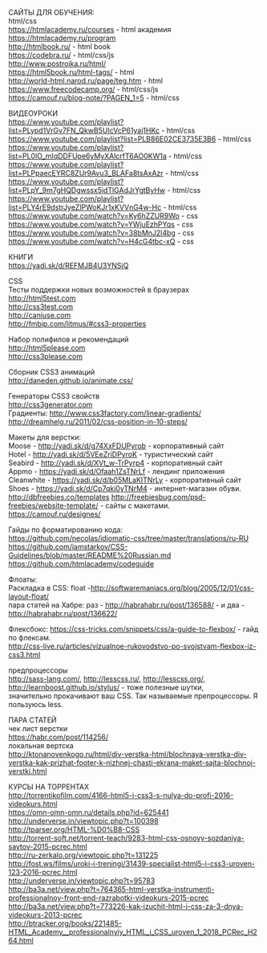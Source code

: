 САЙТЫ ДЛЯ ОБУЧЕНИЯ:</br>
html/css</br>
https://htmlacademy.ru/courses - html академия</br>
https://htmlacademy.ru/program</br>
http://htmlbook.ru/ - html book</br>
https://codebra.ru/ - html/css/js </br>
http://www.postroika.ru/html/</br>
https://html5book.ru/html-tags/ - html</br>
http://world-html.narod.ru/page/teg.htm - html</br>
https://www.freecodecamp.org/ - html/css/js </br>
https://camouf.ru/blog-note/?PAGEN_1=5 - html/css</br>


ВИДЕОУРОКИ</br>
https://www.youtube.com/playlist?list=PLypd1VrGv7FN_QkwB5UIcVcP61yaj1HKc - html/css</br>
https://www.youtube.com/playlist?list=PLB86E02CE3735E3B6 - html/css</br>
https://www.youtube.com/playlist?list=PL0lO_mIqDDFUpe6yMyXAlcrfT6AO0KW1a - html/css</br>
https://www.youtube.com/playlist?list=PLPpaecEYRC8ZUr9Avu3_BLAFa8tsAxAzr - html/css</br>
https://www.youtube.com/playlist?list=PLpY_9m7gHQDgwssx5jdTlGAdJrYgtByHw - html/css</br>
https://www.youtube.com/playlist?list=PLY4rE9dstrJyeZlPWoKJr1xKVVnG4w-Hc - html/css</br>
https://www.youtube.com/watch?v=Ky6hZZUR9Wo - css</br>
https://www.youtube.com/watch?v=YWjuEzhPYqs - css</br>
https://www.youtube.com/watch?v=38bMnJ2l4bg - css</br>
https://www.youtube.com/watch?v=H4cG4tbc-xQ - css</br>


КНИГИ</br>
https://yadi.sk/d/REFMJB4U3YNSjQ</br>


CSS</br>
Тесты поддержки новых возможностей в браузерах </br>
http://html5test.com </br>
http://css3test.com </br>
http://caniuse.com </br>
http://fmbip.com/litmus/#css3-properties </br>

Набор полифилов и рекомендаций </br>
http://html5please.com </br>
http://css3please.com </br>

Сборник CSS3 анимаций </br>
http://daneden.github.io/animate.css/ </br>

Генераторы CSS3 свойств </br>
http://css3generator.com </br>
Градиенты: http://www.css3factory.com/linear-gradients/ </br>
http://dreamhelg.ru/2011/02/css-position-in-10-steps/ </br>

Макеты для верстки:</br>
Moose - http://yadi.sk/d/g74XxFDUPyrob - корпоративный сайт</br>
Hotel - http://yadi.sk/d/5VEeZriDPyroK - туристический сайт</br>
Seabird - http://yadi.sk/d/XVt_w-TrPyrp4 - корпоративный сайт</br>
Appmo - https://yadi.sk/d/Ofaah1ZsTNrLf - лендинг приложения</br>
Cleanwhite - https://yadi.sk/d/b05MLaKITNrLy - корпоративный сайт</br>
Shoes - https://yadi.sk/d/Cp7qki0yTNrM4 - интернет-магазин обуви.</br>
http://dbfreebies.co/templates http://freebiesbug.com/psd-freebies/website-template/ - cайты с макетами.</br>
https://camouf.ru/designes/</br>

Гайды по форматированию кода:</br>
https://github.com/necolas/idiomatic-css/tree/master/translations/ru-RU</br>
https://github.com/iamstarkov/CSS-Guidelines/blob/master/README%20Russian.md</br>
https://github.com/htmlacademy/codeguide</br>

Флоаты:</br>
Раскладка в CSS: float -http://softwaremaniacs.org/blog/2005/12/01/css-layout-float/</br>
пара статей на Хабре: раз - http://habrahabr.ru/post/136588/ - и два - http://habrahabr.ru/post/136622/</br>

Флексбокс:
https://css-tricks.com/snippets/css/a-guide-to-flexbox/ - гайд по флексам.</br>
http://css-live.ru/articles/vizualnoe-rukovodstvo-po-svojstvam-flexbox-iz-css3.html</br>

предпроцессоры</br>
http://sass-lang.com/, http://lesscss.ru/, http://lesscss.org/, http://learnboost.github.io/stylus/ - тоже полезные шутки,</br> значительно прокачивают ваш CSS. Так называемые препроцессоры. Я пользуюсь less.</br>


ПАРА СТАТЕЙ</br>
чек лист верстки</br>
https://habr.com/post/114256/</br>
локальная вертска</br>
http://ktonanovenkogo.ru/html/div-verstka-html/blochnaya-verstka-div-verstka-kak-prizhat-footer-k-nizhnej-chasti-ekrana-maket-sajta-blochnoj-verstki.html</br>


КУРСЫ НА ТОРРЕНТАХ</br>
http://torrentikofilm.com/4166-html5-i-css3-s-nulya-do-profi-2016-videokurs.html</br>
https://omn-omn-omn.ru/details.php?id=625441</br>
http://underverse.in/viewtopic.php?t=100398</br>
http://tparser.org/HTML-%D0%B8-CSS</br>
http://torrent-soft.net/torrent-teach/9283-html-css-osnovy-sozdaniya-saytov-2015-pcrec.html</br>
http://ru-zerkalo.org/viewtopic.php?t=131225</br>
http://fost.ws/films/uroki-i-treningi/31439-specialist-html5-i-css3-uroven-123-2016-pcrec.html</br>
http://underverse.in/viewtopic.php?t=95783</br>
http://ba3a.net/view.php?t=764365-html-verstka-instrumenti-professionalnoy-front-end-razrabotki-videokurs-2015-pcrec</br>
http://ba3a.net/view.php?t=773226-kak-izuchit-html-i-css-za-3-dnya-videokurs-2013-pcrec</br>
http://btracker.org/books/221485-HTML_Academy__professionalnyiy_HTML_i_CSS_uroven_1_2018_PCRec_H264.html</br>
